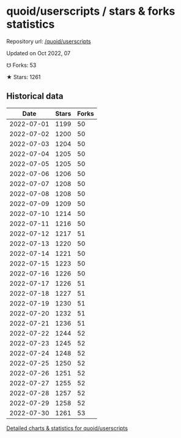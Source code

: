 # quoid/userscripts / stars & forks statistics

Repository url: [/quoid/userscripts](https://github.com/quoid/userscripts)

Updated on Oct 2022, 07

☋ Forks: 53

★ Stars: 1261

## Historical data
| Date | Stars | Forks |
|------|-------|-------|
| 2022-07-01 | 1199 | 50 | 
| 2022-07-02 | 1200 | 50 | 
| 2022-07-03 | 1204 | 50 | 
| 2022-07-04 | 1205 | 50 | 
| 2022-07-05 | 1205 | 50 | 
| 2022-07-06 | 1206 | 50 | 
| 2022-07-07 | 1208 | 50 | 
| 2022-07-08 | 1208 | 50 | 
| 2022-07-09 | 1209 | 50 | 
| 2022-07-10 | 1214 | 50 | 
| 2022-07-11 | 1216 | 50 | 
| 2022-07-12 | 1217 | 51 | 
| 2022-07-13 | 1220 | 50 | 
| 2022-07-14 | 1221 | 50 | 
| 2022-07-15 | 1223 | 50 | 
| 2022-07-16 | 1226 | 50 | 
| 2022-07-17 | 1226 | 51 | 
| 2022-07-18 | 1227 | 51 | 
| 2022-07-19 | 1230 | 51 | 
| 2022-07-20 | 1232 | 51 | 
| 2022-07-21 | 1236 | 51 | 
| 2022-07-22 | 1244 | 52 | 
| 2022-07-23 | 1245 | 52 | 
| 2022-07-24 | 1248 | 52 | 
| 2022-07-25 | 1250 | 52 | 
| 2022-07-26 | 1251 | 52 | 
| 2022-07-27 | 1255 | 52 | 
| 2022-07-28 | 1257 | 52 | 
| 2022-07-29 | 1258 | 52 | 
| 2022-07-30 | 1261 | 53 | 


[Detailed charts & statistics for quoid/userscripts](https://reviewgithub.com/rep/quoid/userscripts)
